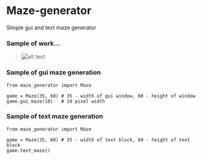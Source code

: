 # Maze-generator
Simple gui and text maze generator

### Sample of work...

  >  ![alt text](https://image.ibb.co/nqeQaG/maze.png)
  
### Sample of gui maze generation  

```
from maze_generator import Maze

game = Maze(35, 60) # 35 - width of gui window, 60 - height of window
game.gui_maze(10)   # 10 pixel width
```
    
### Sample of text maze generation  

```
from maze_generator import Maze

game = Maze(35, 60) # 35 - width of text block, 60 - height of text block
game.text_maze()
```
